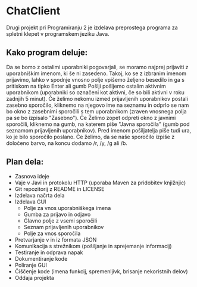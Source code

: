 # ChatClient

Drugi projekt pri Programiranju 2 je izdelava preprostega programa za spletni klepet v programskem jeziku Java.

## Kako program deluje:
Da se bomo z ostalimi uporabniki pogovarjali, se moramo najprej prijaviti z uporabniškim imenom, ki še ni zasedeno. Takoj, ko se z izbranim imenom prijavimo, lahko v spodnje vnosno polje vpišemo željeno besedilo in ga s pritiskom na tipko Enter ali gumb Pošlji pošljemo ostalim aktivnim uporabnikom (uporabniki so označeni kot aktivni, če so bili aktivni v roku zadnjih 5 minut). Če želimo nekomu izmed prijavljenih uporabnikov postali zasebno sporočilo, kliknemo na njegovo ime na seznamu in odprlo se nam bo okno z zasebnimi sporočili s tem uporabnikom (zraven vnosnega polja pa se bo izpisalo "Zasebno"). Če Želimo zopet odpreti okno z javnimi sporočili, kliknemo na gumb, na katerem piše "Javna sporočila" (gumb pod seznamom prijavljenih uporabnikov). Pred imenom pošiljatelja piše tudi ura, ko je bilo sporočilo poslano. Če želimo, da se naše sporočilo izpiše z določeno barvo, na koncu dodamo /r, /y, /g ali /b.

## Plan dela:
* Zasnova ideje
* Vaje v Javi in protokolu HTTP (uporaba Maven za pridobitev knjižnjic)
* Git repozitorij z README in LICENSE
* Izdelava načrta dela
* Izdelava GUI
  * Polje za vnos uporabniškega imena
  * Gumba za prijavo in odjavo
  * Glavno polje z vsemi sporočili
  * Seznam prijavljenih uporabnikov
  * Polje za vnos sporočila
* Pretvarjanje v in iz formata JSON
* Komunikacija s strežnikom (pošiljanje in sprejemanje informacij)
* Testiranje in odprava napak
* Dokumentiranje kode
* Poliranje GUI
* Čiščenje kode (imena funkcij, spremenljivk, brisanje nekoristnih delov)
* Oddaja projekta
